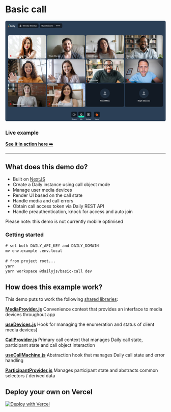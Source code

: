 # Basic call

![Basic Call](./image.png)

### Live example

**[See it in action here ➡️](https://dailyjs-basic-call.vercel.app)**

---

## What does this demo do?

- Built on [NextJS](https://nextjs.org/)
- Create a Daily instance using call object mode
- Manage user media devices
- Render UI based on the call state
- Handle media and call errors
- Obtain call access token via Daily REST API
- Handle preauthentication, knock for access and auto join

Please note: this demo is not currently mobile optimised

### Getting started

```
# set both DAILY_API_KEY and DAILY_DOMAIN
mv env.example .env.local

# from project root...
yarn
yarn workspace @dailyjs/basic-call dev
```

## How does this example work?

This demo puts to work the following [shared libraries](../shared):

**[MediaProvider.js](../shared/contexts/MediaProvider.js)**
Convenience context that provides an interface to media devices throughout app

**[useDevices.js](../shared/hooks/useDevices.js)**
Hook for managing the enumeration and status of client media devices)

**[CallProvider.js](../shared/contexts/CallProvider.js)**
Primary call context that manages Daily call state, participant state and call object interaction

**[useCallMachine.js](../shared/hooks/useCallMachine.js)**
Abstraction hook that manages Daily call state and error handling

**[ParticipantProvider.js](../shared/contexts/ParticipantProvider.js)**
Manages participant state and abstracts common selectors / derived data

## Deploy your own on Vercel

[![Deploy with Vercel](https://vercel.com/button)](https://vercel.com/new/daily-co/clone-flow?repository-url=https%3A%2F%2Fgithub.com%2Fdaily-demos%2Fexamples.git&env=DAILY_DOMAIN%2CDAILY_API_KEY&envDescription=Your%20Daily%20domain%20and%20API%20key%20can%20be%20found%20on%20your%20account%20dashboard&envLink=https%3A%2F%2Fdashboard.daily.co&project-name=daily-examples&repo-name=daily-examples)
